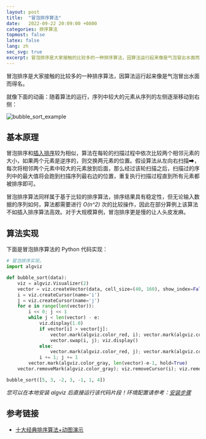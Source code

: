 ```yaml
---
layout: post
title:  "冒泡排序算法"
date:   2022-09-22 20:09:00 +0800
categories: 排序算法
topmost: false
latex: false
lang: zh
sec_svg: true
excerpt: 冒泡排序是大家接触的比较多的一种排序算法，因算法运行起来像是气泡冒出水面而得名。
---
```



冒泡排序是大家接触的比较多的一种排序算法，因算法运行起来像是气泡冒出水面而得名。

就像下面的动画：随着算法的运行，序列中较大的元素从序列的左侧逐渐移动到右侧：

![bubble_sort_example](https://cdn.jsdelivr.net/gh/zjl9959/algviz-launch@master/svgs/BubbleSort.svg)

## 基本原理

冒泡排序和[插入排序](https://algviz.com/cn/InsertionSort/)较为相似，算法在每轮的扫描过程中依次比较两个相邻元素的大小，如果两个元素是逆序的，则交换两元素的位置。假设算法从左向右扫描➡，每次将相邻两个元素中较大的元素放到后面，那么经过该轮扫描之后，扫描过的序列中的最大值将会跑到扫描序列最右边的位置，重复执行扫描过程直到所有元素都被排序即可。

冒泡排序算法同样属于基于比较的排序算法，排序结果具有稳定性，但无论输入数据的序列如何，算法都需要进行 *O(n^2)* 次的比较操作，因此在部分算例上该算法不如插入排序算法高效。对于大规模算例，冒泡排序更是慢的让人头皮发麻。

## 算法实现

下面是冒泡排序算法的 Python 代码实现：

```python
# 冒泡排序实现。
import algviz

def bubble_sort(data):
    viz = algviz.Visualizer(2)
    vector = viz.createVector(data, cell_size=(40, 160), show_index=False, histogram=True)
    i = viz.createCursor(name='i')
    j = viz.createCursor(name='j')
    for e in range(len(vector)):
        i << 0; j << 1
        while j < len(vector) - e:
            viz.display(1.0)
            if vector[i] > vector[j]:
                vector.mark(algviz.color_red, i); vector.mark(algviz.color_green, j); viz.display(1.0)
                vector.swap(i, j); viz.display()
            else:
                vector.mark(algviz.color_red, j); vector.mark(algviz.color_green, i); viz.display(1.0)
            i += 1; j += 1
        vector.mark(algviz.color_gray, len(vector)-e-1, hold=True)
    vector.removeMark(algviz.color_gray); viz.removeCursor(i); viz.removeCursor(j); viz.display()

bubble_sort([5, 3, -2, 3, -1, 1, 4])
```

*您可以在本地安装 algviz 后直接运行该代码片段！环境配置请参考：[安装步骤](https://algviz.com/cn/about.html#%E5%AE%89%E8%A3%85%E6%AD%A5%E9%AA%A4)*

## 参考链接

+ [十大经典排序算法+动图演示](https://www.cnblogs.com/onepixel/articles/7674659.html)
